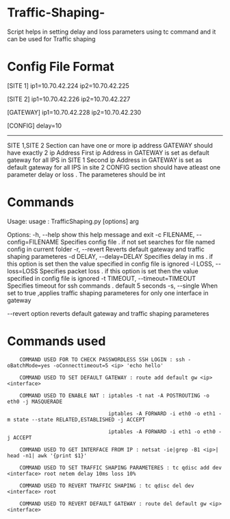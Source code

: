 Traffic-Shaping-
================

Script helps in setting delay and loss parameters using tc command and it can be used for Traffic shaping

Config File Format
=================
[SITE 1]
ip1=10.70.42.224
ip2=10.70.42.225

[SITE 2]
ip1=10.70.42.226
ip2=10.70.42.227

[GATEWAY]
ip1=10.70.42.228
ip2=10.70.42.230

[CONFIG]
delay=10

-----
SITE 1,SITE 2 Section can have one or more ip address
GATEWAY should have exactly 2 ip Address
First ip Address in GATEWAY is set as default gateway for all IPS in SITE 1
Second ip Address in GATEWAY is set as default gateway for all IPS in site 2
CONFIG section should have atleast one parameter delay or loss . The parameteres should be int 


Commands 
================

Usage: usage : TrafficShaping.py [options] arg

Options:
  -h, --help            show this help message and exit
  -c FILENAME, --config=FILENAME
                        Specifies config file . if not set searches for file
                        named config in current folder
  -r, --revert          Reverts default gateway and traffic shaping
                        parameteres
  -d DELAY, --delay=DELAY
                        Specifies delay in ms . if this option is set then the
                        value specified in config file is ignored
  -l LOSS, --loss=LOSS  Specifies packet loss  . if this option is set then
                        the value specified in config file is ignored
  -t TIMEOUT, --timeout=TIMEOUT
                        Specifies timeout for ssh commands . default 5 seconds
  -s, --single          When set to true ,applies traffic shaping parameteres
                        for only one interface in gateway
                        

--revert option reverts default gateway and traffic shaping parameteres 
                        

Commands used
=================

        COMMAND USED FOR TO CHECK PASSWORDLESS SSH LOGIN : ssh -oBatchMode=yes -oConnecttimeout=5 <ip> 'echo hello'
        
        COMMAND USED TO SET DEFAULT GATEWAY : route add default gw <ip> <interface>
        
        COMMAND USED TO ENABLE NAT : iptables -t nat -A POSTROUTING -o eth0 -j MASQUERADE
        
                                     iptables -A FORWARD -i eth0 -o eth1 -m state --state RELATED,ESTABLISHED -j ACCEPT
                                     
                                     iptables -A FORWARD -i eth1 -o eth0 -j ACCEPT
                                     
        COMMAND USED TO GET INTERFACE FROM IP : netsat -ie|grep -B1 <ip>| head -n1| awk '{print $1}'
        
        COMMAND USED TO SET TRAFFIC SHAPING PARAMETERES : tc qdisc add dev <interface> root netem delay 10ms loss 10%
        
        COMMAND USED TO REVERT TRAFFIC SHAPING : tc qdisc del dev <interface> root
        
        COMMAND USED TO REVERT DEFAULT GATEWAY : route del default gw <ip> <interface>
        
        
        
        
        
        
        
        
        
                                     
                                     
                                     
                

